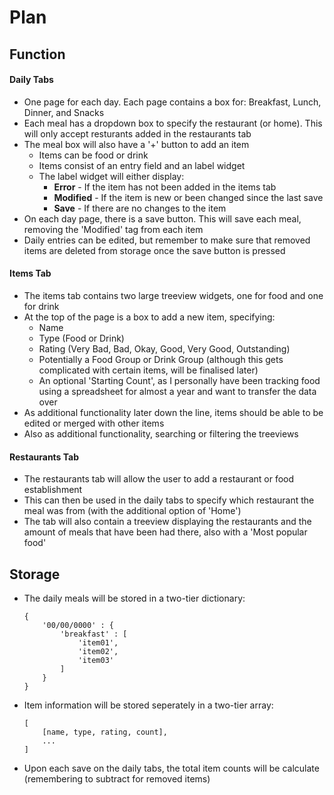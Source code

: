 # Plan
## Function
#### Daily Tabs
* One page for each day. Each page contains a box for: Breakfast, Lunch, Dinner, and Snacks
* Each meal has a dropdown box to specify the restaurant (or home). This will only accept resturants added in the restaurants tab
* The meal box will also have a '+' button to add an item
    * Items can be food or drink
    * Items consist of an entry field and an label widget
    * The label widget will either display:
        * **Error** - If the item has not been added in the items tab
        * **Modified** - If the item is new or been changed since the last save
        * **Save** - If there are no changes to the item
* On each day page, there is a save button. This will save each meal, removing the 'Modified' tag from each item
* Daily entries can be edited, but remember to make sure that removed items are deleted from storage once the save button is pressed

#### Items Tab
* The items tab contains two large treeview widgets, one for food and one for drink
* At the top of the page is a box to add a new item, specifying:
    * Name
    * Type (Food or Drink)
    * Rating (Very Bad, Bad, Okay, Good, Very Good, Outstanding)
    * Potentially a Food Group or Drink Group (although this gets complicated with certain items, will be finalised later)
    * An optional 'Starting Count', as I personally have been tracking food using a spreadsheet for almost a year and want to transfer the data over
* As additional functionality later down the line, items should be able to be edited or merged with other items
* Also as additional functionality, searching or filtering the treeviews

#### Restaurants Tab
* The restaurants tab will allow the user to add a restaurant or food establishment
* This can then be used in the daily tabs to specify which restaurant the meal was from (with the additional option of 'Home')
* The tab will also contain a treeview displaying the restaurants and the amount of meals that have been had there, also with a 'Most popular food'

## Storage
* The daily meals will be stored in a two-tier dictionary:
    ```
    {
        '00/00/0000' : {
            'breakfast' : [
                'item01',
                'item02',
                'item03'
            ]
        }
    }
    ```
* Item information will be stored seperately in a two-tier array:
    ```
    [
        [name, type, rating, count],
        ...
    ]
    ```
* Upon each save on the daily tabs, the total item counts will be calculate (remembering to subtract for removed items)